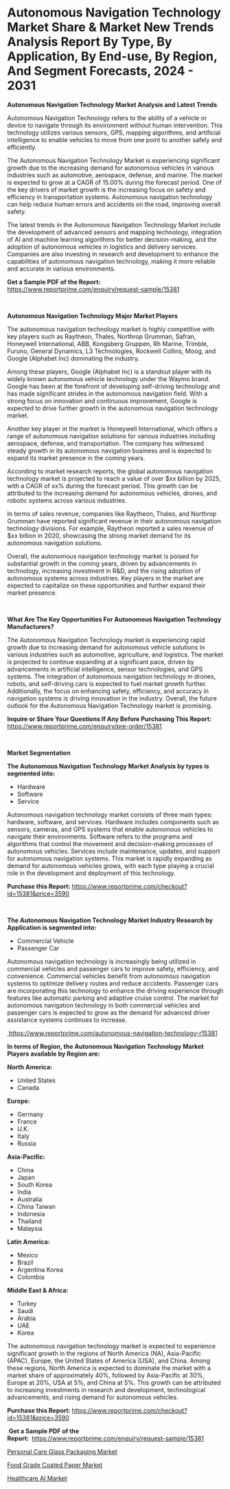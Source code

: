 <p><h1>Autonomous Navigation Technology Market Share & Market New Trends Analysis Report By Type, By Application, By End-use, By Region, And Segment Forecasts, 2024 - 2031</h1></p><p><strong>Autonomous Navigation Technology Market Analysis and Latest Trends</strong></p>
<p><p>Autonomous Navigation Technology refers to the ability of a vehicle or device to navigate through its environment without human intervention. This technology utilizes various sensors, GPS, mapping algorithms, and artificial intelligence to enable vehicles to move from one point to another safely and efficiently.</p><p>The Autonomous Navigation Technology Market is experiencing significant growth due to the increasing demand for autonomous vehicles in various industries such as automotive, aerospace, defense, and marine. The market is expected to grow at a CAGR of 15.00% during the forecast period. One of the key drivers of market growth is the increasing focus on safety and efficiency in transportation systems. Autonomous navigation technology can help reduce human errors and accidents on the road, improving overall safety.</p><p>The latest trends in the Autonomous Navigation Technology Market include the development of advanced sensors and mapping technology, integration of AI and machine learning algorithms for better decision-making, and the adoption of autonomous vehicles in logistics and delivery services. Companies are also investing in research and development to enhance the capabilities of autonomous navigation technology, making it more reliable and accurate in various environments.</p></p>
<p><strong>Get a Sample PDF of the Report:&nbsp;</strong> <a href="https://www.reportprime.com/enquiry/request-sample/15381">https://www.reportprime.com/enquiry/request-sample/15381</a></p>
<p>&nbsp;</p>
<p><strong>Autonomous Navigation Technology Major Market Players</strong></p>
<p><p>The autonomous navigation technology market is highly competitive with key players such as Raytheon, Thales, Northrop Grumman, Safran, Honeywell International, ABB, Kongsberg Gruppen, Rh Marine, Trimble, Furuno, General Dynamics, L3 Technologies, Rockwell Collins, Moog, and Google (Alphabet Inc) dominating the industry.</p><p>Among these players, Google (Alphabet Inc) is a standout player with its widely known autonomous vehicle technology under the Waymo brand. Google has been at the forefront of developing self-driving technology and has made significant strides in the autonomous navigation field. With a strong focus on innovation and continuous improvement, Google is expected to drive further growth in the autonomous navigation technology market.</p><p>Another key player in the market is Honeywell International, which offers a range of autonomous navigation solutions for various industries including aerospace, defense, and transportation. The company has witnessed steady growth in its autonomous navigation business and is expected to expand its market presence in the coming years.</p><p>According to market research reports, the global autonomous navigation technology market is projected to reach a value of over $xx billion by 2025, with a CAGR of xx% during the forecast period. This growth can be attributed to the increasing demand for autonomous vehicles, drones, and robotic systems across various industries.</p><p>In terms of sales revenue, companies like Raytheon, Thales, and Northrop Grumman have reported significant revenue in their autonomous navigation technology divisions. For example, Raytheon reported a sales revenue of $xx billion in 2020, showcasing the strong market demand for its autonomous navigation solutions.</p><p>Overall, the autonomous navigation technology market is poised for substantial growth in the coming years, driven by advancements in technology, increasing investment in R&D, and the rising adoption of autonomous systems across industries. Key players in the market are expected to capitalize on these opportunities and further expand their market presence.</p></p>
<p>&nbsp;</p>
<p><strong>What Are The Key Opportunities For Autonomous Navigation Technology Manufacturers?</strong></p>
<p><p>The Autonomous Navigation Technology market is experiencing rapid growth due to increasing demand for autonomous vehicle solutions in various industries such as automotive, agriculture, and logistics. The market is projected to continue expanding at a significant pace, driven by advancements in artificial intelligence, sensor technologies, and GPS systems. The integration of autonomous navigation technology in drones, robots, and self-driving cars is expected to fuel market growth further. Additionally, the focus on enhancing safety, efficiency, and accuracy in navigation systems is driving innovation in the industry. Overall, the future outlook for the Autonomous Navigation Technology market is promising.</p></p>
<p><strong>Inquire or Share Your Questions If Any Before Purchasing This Report:</strong> <a href="https://www.reportprime.com/enquiry/pre-order/15381">https://www.reportprime.com/enquiry/pre-order/15381</a></p>
<p>&nbsp;</p>
<p><strong>Market Segmentation</strong></p>
<p><strong>The Autonomous Navigation Technology Market Analysis by types is segmented into:</strong></p>
<p><ul><li>Hardware</li><li>Software</li><li>Service</li></ul></p>
<p><p>Autonomous navigation technology market consists of three main types: hardware, software, and services. Hardware includes components such as sensors, cameras, and GPS systems that enable autonomous vehicles to navigate their environments. Software refers to the programs and algorithms that control the movement and decision-making processes of autonomous vehicles. Services include maintenance, updates, and support for autonomous navigation systems. This market is rapidly expanding as demand for autonomous vehicles grows, with each type playing a crucial role in the development and deployment of this technology.</p></p>
<p><strong>Purchase this Report:&nbsp;</strong><a href="https://www.reportprime.com/checkout?id=15381&price=3590">https://www.reportprime.com/checkout?id=15381&price=3590</a></p>
<p>&nbsp;</p>
<p><strong>The Autonomous Navigation Technology Market Industry Research by Application is segmented into:</strong></p>
<p><ul><li>Commercial Vehicle</li><li>Passenger Car</li></ul></p>
<p><p>Autonomous navigation technology is increasingly being utilized in commercial vehicles and passenger cars to improve safety, efficiency, and convenience. Commercial vehicles benefit from autonomous navigation systems to optimize delivery routes and reduce accidents. Passenger cars are incorporating this technology to enhance the driving experience through features like automatic parking and adaptive cruise control. The market for autonomous navigation technology in both commercial vehicles and passenger cars is expected to grow as the demand for advanced driver assistance systems continues to increase.</p></p>
<p><a href="https://www.reportprime.com/autonomous-navigation-technology-r15381">&nbsp;https://www.reportprime.com/autonomous-navigation-technology-r15381</a></p>
<p><strong>In terms of Region, the Autonomous Navigation Technology Market Players available by Region are:</strong></p>
<p>
    <p> <strong> North America: </strong>
        <ul>
            <li>United States</li>
            <li>Canada</li>
        </ul>
        </p> 
    <p> <strong> Europe: </strong>
        <ul>
            <li>Germany</li>
            <li>France</li>
            <li>U.K.</li>
            <li>Italy</li>
            <li>Russia</li>
        </ul>
        </p> 
    <p> <strong> Asia-Pacific: </strong>
        <ul>
            <li>China</li>
            <li>Japan</li>
            <li>South Korea</li>
            <li>India</li>
            <li>Australia</li>
            <li>China Taiwan</li>
            <li>Indonesia</li>
            <li>Thailand</li>
            <li>Malaysia</li>
        </ul>
        </p> 
    <p> <strong> Latin America: </strong>
        <ul>
            <li>Mexico</li>
            <li>Brazil</li>
            <li>Argentina Korea</li>
            <li>Colombia</li>
        </ul>
        </p> 
    <p> <strong> Middle East & Africa: </strong>
        <ul>
            <li>Turkey</li>
            <li>Saudi</li>
            <li>Arabia</li>
            <li>UAE</li>
            <li>Korea</li>
        </ul>
    </p>
    </p>
<p><p>The autonomous navigation technology market is expected to experience significant growth in the regions of North America (NA), Asia-Pacific (APAC), Europe, the United States of America (USA), and China. Among these regions, North America is expected to dominate the market with a market share of approximately 40%, followed by Asia-Pacific at 30%, Europe at 20%, USA at 5%, and China at 5%. This growth can be attributed to increasing investments in research and development, technological advancements, and rising demand for autonomous vehicles.</p></p>
<p><strong>Purchase this Report: </strong><a href="https://www.reportprime.com/checkout?id=15381&price=3590">https://www.reportprime.com/checkout?id=15381&price=3590</a></p>
<p>&nbsp;<strong>Get a Sample PDF of the Report:&nbsp;&nbsp;</strong><a href="https://www.reportprime.com/enquiry/request-sample/15381">https://www.reportprime.com/enquiry/request-sample/15381</a></p>
<p><strong></strong></p>
<p><p><a href="https://view.publitas.com/reportprime-1/global-personal-care-glass-packaging-market-size-and-market-trends-analysis-by-regional-outlook-competitive-strategies-forecasted-for-period-from-2024-to-2031/">Personal Care Glass Packaging Market</a></p><p><a href="https://view.publitas.com/reportprime-1/global-food-grade-coated-paper-market-size-is-expected-to-experience-a-cagr-of-14-3-through-2024-2031-according-to-industry-projections/">Food Grade Coated Paper Market</a></p><p><a href="https://github.com/RyleeBauch2023/Market-Research-Report-List-2/blob/main/healthcare-ai-market.md">Healthcare AI Market</a></p></p>